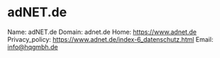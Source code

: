 
# adNET.de

Name: adNET.de
Domain: adnet.de
Home: https://www.adnet.de
Privacy_policy: https://www.adnet.de/index-6_datenschutz.html
Email: info@hqgmbh.de
